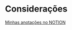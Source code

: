 # Considerações
[Minhas anotações no NOTION](https://www.notion.so/DH-e842549f13f4483e95699bae668ee4cd)
